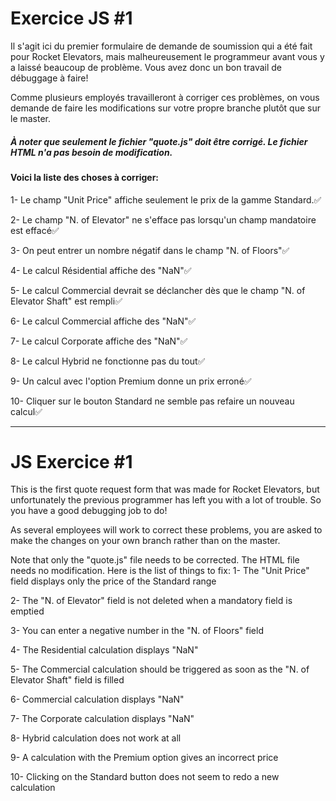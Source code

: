 # Exercice JS #1

Il s'agit ici du premier formulaire de demande de soumission qui a été fait pour Rocket Elevators, mais malheureusement le 
programmeur avant vous y a laissé beaucoup de problème. Vous avez donc un bon travail de débuggage à faire!

Comme plusieurs employés travailleront à corriger ces problèmes, on vous demande de faire les modifications sur votre propre branche plutôt que sur le master.

##### À noter que seulement le fichier "quote.js" doit être corrigé. Le fichier HTML n'a pas besoin de modification.

#### Voici la liste des choses à corriger:

1- Le champ "Unit Price" affiche seulement le prix de la gamme Standard.✅

2- Le champ "N. of Elevator" ne s'efface pas lorsqu'un champ mandatoire est effacé✅

3- On peut entrer un nombre négatif dans le champ "N. of Floors"✅

4- Le calcul Résidential affiche des "NaN"✅

5- Le calcul Commercial devrait se déclancher dès que le champ "N. of Elevator Shaft" est rempli✅

6- Le calcul Commercial affiche des "NaN"✅

7- Le calcul Corporate affiche des "NaN"✅

8- Le calcul Hybrid ne fonctionne pas du tout✅

9- Un calcul avec l'option Premium donne un prix erroné✅

10- Cliquer sur le bouton Standard ne semble pas refaire un nouveau calcul✅

------------------------------------------------------------------------------------------------------------------

# JS Exercice #1

This is the first quote request form that was made for Rocket Elevators, but unfortunately the previous programmer has left you with a lot of trouble. So you have a good debugging job to do!

As several employees will work to correct these problems, you are asked to make the changes on your own branch rather than on the master.

Note that only the "quote.js" file needs to be corrected. The HTML file needs no modification.
Here is the list of things to fix:
1- The "Unit Price" field displays only the price of the Standard range

2- The "N. of Elevator" field is not deleted when a mandatory field is emptied

3- You can enter a negative number in the "N. of Floors" field

4- The Residential calculation displays "NaN"

5- The Commercial calculation should be triggered as soon as the "N. of Elevator Shaft" field is filled

6- Commercial calculation displays "NaN"

7- The Corporate calculation displays "NaN"

8- Hybrid calculation does not work at all

9- A calculation with the Premium option gives an incorrect price

10- Clicking on the Standard button does not seem to redo a new calculation
